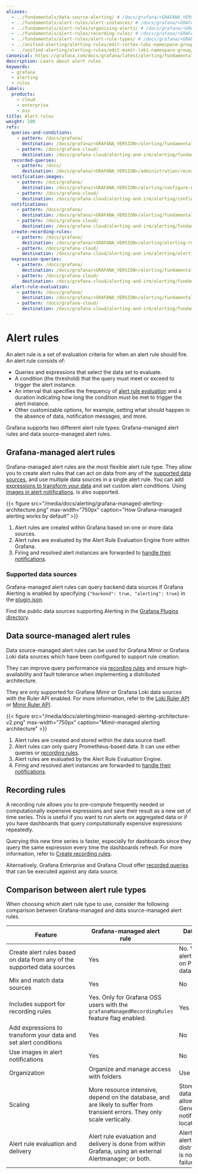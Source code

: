 ```yaml
---
aliases:
  - ../fundamentals/data-source-alerting/ # /docs/grafana/<GRAFANA_VERSION>/alerting/fundamentals/data-source-alerting/
  - ../fundamentals/alert-rules/alert-instances/ # /docs/grafana/<GRAFANA_VERSION>/alerting/fundamentals/alert-rules/alert-instances/
  - ../fundamentals/alert-rules/organising-alerts/ # /docs/grafana/<GRAFANA_VERSION>/alerting/fundamentals/alert-rules/organising-alerts/
  - ../fundamentals/alert-rules/recording-rules/ # /docs/grafana/<GRAFANA_VERSION>/alerting/fundamentals/alert-rules/recording-rules/
  - ../fundamentals/alert-rules/alert-rule-types/ # /docs/grafana/<GRAFANA_VERSION>/alerting/fundamentals/alert-rules/alert-rule-types/
  - ../unified-alerting/alerting-rules/edit-cortex-loki-namespace-group/ # /docs/grafana/<GRAFANA_VERSION>/alerting/unified-alerting/alerting-rules/edit-cortex-loki-namespace-group/
  - ../unified-alerting/alerting-rules/edit-mimir-loki-namespace-group/ # /docs/grafana/<GRAFANA_VERSION>/alerting/unified-alerting/alerting-rules/edit-mimir-loki-namespace-group/
canonical: https://grafana.com/docs/grafana/latest/alerting/fundamentals/alert-rules/
description: Learn about alert rules
keywords:
  - grafana
  - alerting
  - rules
labels:
  products:
    - cloud
    - enterprise
    - oss
title: Alert rules
weight: 100
refs:
  queries-and-conditions:
    - pattern: /docs/grafana/
      destination: /docs/grafana/<GRAFANA_VERSION>/alerting/fundamentals/alert-rules/queries-conditions/
    - pattern: /docs/grafana-cloud/
      destination: /docs/grafana-cloud/alerting-and-irm/alerting/fundamentals/alert-rules/queries-conditions/
  recorded-queries:
    - pattern: /docs/
      destination: /docs/grafana/<GRAFANA_VERSION>/administration/recorded-queries/
  notification-images:
    - pattern: /docs/grafana/
      destination: /docs/grafana/<GRAFANA_VERSION>/alerting/configure-notifications/template-notifications/images-in-notifications/
    - pattern: /docs/grafana-cloud/
      destination: /docs/grafana-cloud/alerting-and-irm/alerting/configure-notifications/template-notifications/images-in-notifications/
  notifications:
    - pattern: /docs/grafana/
      destination: /docs/grafana/<GRAFANA_VERSION>/alerting/fundamentals/notifications/
    - pattern: /docs/grafana-cloud/
      destination: /docs/grafana-cloud/alerting-and-irm/alerting/fundamentals/notifications/
  create-recording-rules:
    - pattern: /docs/grafana/
      destination: /docs/grafana/<GRAFANA_VERSION>/alerting/alerting-rules/create-mimir-loki-managed-recording-rule/
    - pattern: /docs/grafana-cloud/
      destination: /docs/grafana-cloud/alerting-and-irm/alerting/alerting-rules/create-mimir-loki-managed-recording-rule/
  expression-queries:
    - pattern: /docs/grafana/
      destination: /docs/grafana/<GRAFANA_VERSION>/alerting/fundamentals/alert-rules/queries-conditions/#expression-queries
    - pattern: /docs/grafana-cloud/
      destination: /docs/grafana-cloud/alerting-and-irm/alerting/fundamentals/alert-rules/queries-conditions/#expression-queries
  alert-rule-evaluation:
    - pattern: /docs/grafana/
      destination: /docs/grafana/<GRAFANA_VERSION>/alerting/fundamentals/alert-rules/rule-evaluation/
    - pattern: /docs/grafana-cloud/
      destination: /docs/grafana-cloud/alerting-and-irm/alerting/fundamentals/alert-rules/rule-evaluation/
---
```


# Alert rules

An alert rule is a set of evaluation criteria for when an alert rule should fire. An alert rule consists of:

- Queries and expressions that select the data set to evaluate.
- A condition (the threshold) that the query must meet or exceed to trigger the alert instance.
- An interval that specifies the frequency of [alert rule evaluation](ref:alert-rule-evaluation) and a duration indicating how long the condition must be met to trigger the alert instance.
- Other customizable options, for example, setting what should happen in the absence of data, notification messages, and more.

Grafana supports two different alert rule types: Grafana-managed alert rules and data source-managed alert rules.

## Grafana-managed alert rules

Grafana-managed alert rules are the most flexible alert rule type. They allow you to create alert rules that can act on data from any of the [supported data sources](#supported-data-sources), and use multiple data sources in a single alert rule. You can add [expressions to transform your data](ref:expression-queries) and set custom alert conditions. Using [images in alert notifications](ref:notification-images). is also supported.

{{< figure src="/media/docs/alerting/grafana-managed-alerting-architecture.png" max-width="750px" caption="How Grafana-managed alerting works by default" >}}

1. Alert rules are created within Grafana based on one or more data sources.
1. Alert rules are evaluated by the Alert Rule Evaluation Engine from within Grafana.
1. Firing and resolved alert instances are forwarded to [handle their notifications](ref:notifications).

### Supported data sources

Grafana-managed alert rules can query backend data sources if Grafana Alerting is enabled by specifying `{"backend": true, "alerting": true}` in the [plugin.json](https://grafana.com/developers/plugin-tools/reference/plugin-json).

Find the public data sources supporting Alerting in the [Grafana Plugins directory](/grafana/plugins/data-source-plugins/?features=alerting).

## Data source-managed alert rules

Data source-managed alert rules can be used for Grafana Mimir or Grafana Loki data sources which have been configured to support rule creation.

They can improve query performance via [recording rules](#recording-rules) and ensure high-availability and fault tolerance when implementing a distributed architecture.

They are only supported for Grafana Mimir or Grafana Loki data sources with the Ruler API enabled. For more information, refer to the [Loki Ruler API](/docs/loki/<GRAFANA_VERSION>/api/#ruler) or [Mimir Ruler API](/docs/mimir/<GRAFANA_VERSION>/references/http-api/#ruler).

{{< figure src="/media/docs/alerting/mimir-managed-alerting-architecture-v2.png" max-width="750px" caption="Mimir-managed alerting architecture" >}}

1. Alert rules are created and stored within the data source itself.
1. Alert rules can only query Prometheus-based data. It can use either queries or [recording rules](#recording-rules).
1. Alert rules are evaluated by the Alert Rule Evaluation Engine.
1. Firing and resolved alert instances are forwarded to [handle their notifications](ref:notifications).

## Recording rules

A recording rule allows you to pre-compute frequently needed or computationally expensive expressions and save their result as a new set of time series. This is useful if you want to run alerts on aggregated data or if you have dashboards that query computationally expensive expressions repeatedly.

Querying this new time series is faster, especially for dashboards since they query the same expression every time the dashboards refresh. For more information, refer to [Create recording rules](ref:create-recording-rules).

Alternatively, Grafana Enterprise and Grafana Cloud offer [recorded queries](ref:recorded-queries) that can be executed against any data source.

## Comparison between alert rule types

When choosing which alert rule type to use, consider the following comparison between Grafana-managed and data source-managed alert rules.

| <div style="width:200px">Feature</div>                                         | <div style="width:200px">Grafana-managed alert rule</div>                                                                    | <div style="width:200px">Data source-managed alert rule                                                                                                 |
| ------------------------------------------------------------------------------ | ---------------------------------------------------------------------------------------------------------------------------- | ------------------------------------------------------------------------------------------------------------------------------------------------------- |
| Create alert rules<wbr /> based on data from any of the supported data sources | Yes                                                                                                                          | No. You can only create alert rules that are based on Prometheus-based data.                                                                            |
| Mix and match data sources                                                     | Yes                                                                                                                          | No                                                                                                                                                      |
| Includes support for recording rules                                           | Yes. Only for Grafana OSS users with the `grafanaManagedRecordingRules` feature flag enabled.                                | Yes                                                                                                                                                     |
| Add expressions to transform<wbr /> your data and set alert conditions         | Yes                                                                                                                          | No                                                                                                                                                      |
| Use images in alert notifications                                              | Yes                                                                                                                          | No                                                                                                                                                      |
| Organization                                                                   | Organize and manage access with folders                                                                                      | Use namespaces                                                                                                                                          |
| Scaling                                                                        | More resource intensive, depend on the database, and are likely to suffer from transient errors. They only scale vertically. | Store alert rules within the data source itself and allow for “infinite” scaling. Generate and send alert notifications from the location of your data. |
| Alert rule evaluation and delivery                                             | Alert rule evaluation and delivery is done from within Grafana, using an external Alertmanager; or both.                     | Alert rule evaluation and alert delivery is distributed, meaning there is no single point of failure.                                                   |
